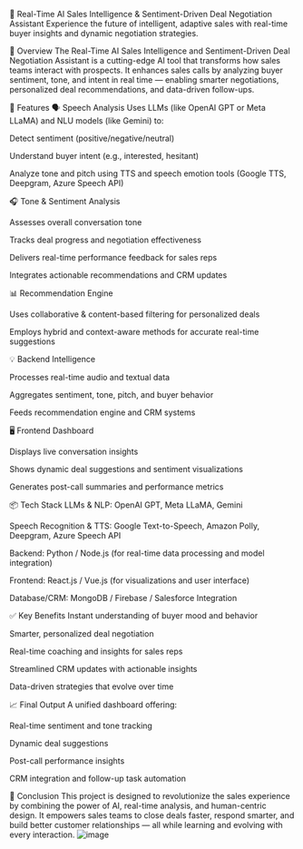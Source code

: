 🤖 Real-Time AI Sales Intelligence & Sentiment-Driven Deal Negotiation Assistant
Experience the future of intelligent, adaptive sales with real-time buyer insights and dynamic negotiation strategies.

🚀 Overview
The Real-Time AI Sales Intelligence and Sentiment-Driven Deal Negotiation Assistant is a cutting-edge AI tool that transforms how sales teams interact with prospects. It enhances sales calls by analyzing buyer sentiment, tone, and intent in real time — enabling smarter negotiations, personalized deal recommendations, and data-driven follow-ups.

🎯 Features
🗣️ Speech Analysis
Uses LLMs (like OpenAI GPT or Meta LLaMA) and NLU models (like Gemini) to:

Detect sentiment (positive/negative/neutral)

Understand buyer intent (e.g., interested, hesitant)

Analyze tone and pitch using TTS and speech emotion tools (Google TTS, Deepgram, Azure Speech API)

🎧 Tone & Sentiment Analysis

Assesses overall conversation tone

Tracks deal progress and negotiation effectiveness

Delivers real-time performance feedback for sales reps

Integrates actionable recommendations and CRM updates

📊 Recommendation Engine

Uses collaborative & content-based filtering for personalized deals

Employs hybrid and context-aware methods for accurate real-time suggestions

💡 Backend Intelligence

Processes real-time audio and textual data

Aggregates sentiment, tone, pitch, and buyer behavior

Feeds recommendation engine and CRM systems

🖥️ Frontend Dashboard

Displays live conversation insights

Shows dynamic deal suggestions and sentiment visualizations

Generates post-call summaries and performance metrics

📦 Tech Stack
LLMs & NLP: OpenAI GPT, Meta LLaMA, Gemini

Speech Recognition & TTS: Google Text-to-Speech, Amazon Polly, Deepgram, Azure Speech API

Backend: Python / Node.js (for real-time data processing and model integration)

Frontend: React.js / Vue.js (for visualizations and user interface)

Database/CRM: MongoDB / Firebase / Salesforce Integration

✅ Key Benefits
Instant understanding of buyer mood and behavior

Smarter, personalized deal negotiation

Real-time coaching and insights for sales reps

Streamlined CRM updates with actionable insights

Data-driven strategies that evolve over time

📈 Final Output
A unified dashboard offering:

Real-time sentiment and tone tracking

Dynamic deal suggestions

Post-call performance insights

CRM integration and follow-up task automation

🏁 Conclusion
This project is designed to revolutionize the sales experience by combining the power of AI, real-time analysis, and human-centric design. It empowers sales teams to close deals faster, respond smarter, and build better customer relationships — all while learning and evolving with every interaction.
 ![image](https://github.com/user-attachments/assets/711a3156-a75d-41de-8b3e-80576ef455b9)

